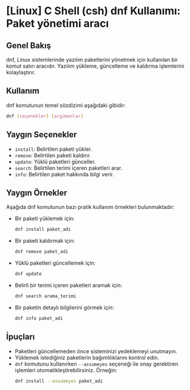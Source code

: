 # [Linux] C Shell (csh) dnf Kullanımı: Paket yönetimi aracı

## Genel Bakış
dnf, Linux sistemlerinde yazılım paketlerini yönetmek için kullanılan bir komut satırı aracıdır. Yazılım yükleme, güncelleme ve kaldırma işlemlerini kolaylaştırır.

## Kullanım
dnf komutunun temel sözdizimi aşağıdaki gibidir:

```bash
dnf [seçenekler] [argümanlar]
```

## Yaygın Seçenekler
- `install`: Belirtilen paketi yükler.
- `remove`: Belirtilen paketi kaldırır.
- `update`: Yüklü paketleri günceller.
- `search`: Belirtilen terimi içeren paketleri arar.
- `info`: Belirtilen paket hakkında bilgi verir.

## Yaygın Örnekler
Aşağıda dnf komutunun bazı pratik kullanım örnekleri bulunmaktadır:

- Bir paketi yüklemek için:
  ```bash
  dnf install paket_adi
  ```

- Bir paketi kaldırmak için:
  ```bash
  dnf remove paket_adi
  ```

- Yüklü paketleri güncellemek için:
  ```bash
  dnf update
  ```

- Belirli bir terimi içeren paketleri aramak için:
  ```bash
  dnf search arama_terimi
  ```

- Bir paketin detaylı bilgilerini görmek için:
  ```bash
  dnf info paket_adi
  ```

## İpuçları
- Paketleri güncellemeden önce sisteminizi yedeklemeyi unutmayın.
- Yüklemek istediğiniz paketlerin bağımlılıklarını kontrol edin.
- `dnf` komutunu kullanırken `--assumeyes` seçeneği ile onay gerektiren işlemleri otomatikleştirebilirsiniz. Örneğin:
  ```bash
  dnf install --assumeyes paket_adi
  ```